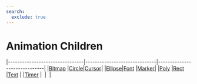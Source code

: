 ```yaml
---
search:
  exclude: true
---
```


<h1 class="heading"><span class="name">Animation Children</span></h1>

|--------------------------------|------------------------------|------------------------------|
|[Bitmap](../objects/bitmap.md)  |[Circle](../objects/circle.md)|[Cursor](../objects/cursor.md)|
|[Ellipse](../objects/ellipse.md)|[Font](../objects/font.md)    |[Marker](../objects/marker.md)|
|[Poly](../objects/poly.md)      |[Rect](../objects/rect.md)    |[Text](../objects/text.md)    |
|[Timer](../objects/timer.md)    |&nbsp;                        |&nbsp;                        |
